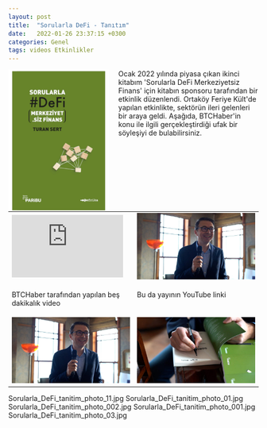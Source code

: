 ```yaml
---
layout: post
title:  "Sorularla DeFi - Tanıtım"
date:   2022-01-26 23:37:15 +0300
categories: Genel
tags: videos Etkinlikler
---
```


<img align="left" src="/assets/Sorularla_DeFi_kapak.jpg" style="width:40%; padding-right:20px"> Ocak 2022 yılında piyasa çıkan ikinci kitabım 'Sorularla DeFi Merkeziyetsiz Finans' için kitabın sponsoru tarafından bir etkinlik düzenlendi. Ortaköy Feriye Kült'de yapılan etkinlikte, sektörün ileri gelenleri bir araya geldi. Aşağıda, BTCHaber'in konu ile ilgili gerçekleştirdiği ufak bir söyleşiyi de bulabilirsiniz.   
&nbsp;

<table><tr>
<td style="width:50%">
<iframe width="224" height="126" src="https://www.youtube.com/embed/vIn76AKiuz8" frameborder="0" allowfullscreen></iframe></td>
</td>
<td style="width:50%">
<img src="/assets/Sorularla_DeFi_tanitim_photo_001.jpg"></tr>
<tr><td style="width:50%; vertical-align:top">
<p>
BTCHaber tarafından yapılan beş dakikalık video  
</p></td>
<td style="width:50%; vertical-align:top">
<p>Bu da yayının YouTube linki</p>
</td>
</tr>
<tr>
<td style>
<img src="/assets/Sorularla_DeFi_tanitim_photo_001.jpg">
</td>
<td style><img src="/assets/Sorularla_DeFi_tanitim_photo_002.jpg">
</td>
</tr>


</table>

Sorularla_DeFi_tanitim_photo_11.jpg
Sorularla_DeFi_tanitim_photo_01.jpg
Sorularla_DeFi_tanitim_photo_002.jpg
Sorularla_DeFi_tanitim_photo_001.jpg
Sorularla_DeFi_tanitim_photo_03.jpg
